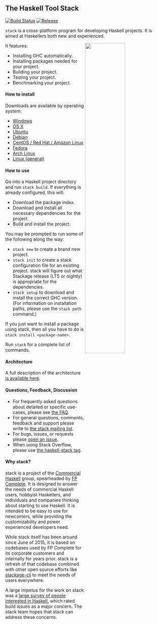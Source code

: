 ## The Haskell Tool Stack

[![Build Status](https://travis-ci.org/commercialhaskell/stack.svg?branch=master)](https://travis-ci.org/commercialhaskell/stack)
[![Release](https://img.shields.io/github/release/commercialhaskell/stack.svg)](https://github.com/commercialhaskell/stack/releases)

`stack` is a cross-platform program for developing Haskell
projects. It is aimed at Haskellers both new and experienced.

<img src="http://i.imgur.com/WW69oTj.gif" width="50%" align="right">

It features:

* Installing GHC automatically.
* Installing packages needed for your project.
* Building your project.
* Testing your project.
* Benchmarking your project.

#### How to install

Downloads are available by operating system:

* [Windows](https://github.com/commercialhaskell/stack/wiki/Downloads#windows)
* [OS X](https://github.com/commercialhaskell/stack/wiki/Downloads#os-x)
* [Ubuntu](https://github.com/commercialhaskell/stack/wiki/Downloads#ubuntu)
* [Debian](https://github.com/commercialhaskell/stack/wiki/Downloads#debian)
* [CentOS / Red Hat / Amazon Linux](https://github.com/commercialhaskell/stack/wiki/Downloads#centos--red-hat)
* [Fedora](https://github.com/commercialhaskell/stack/wiki/Downloads#fedora)
* [Arch Linux](https://github.com/commercialhaskell/stack/wiki/Downloads#arch-linux)
* [Linux (general)](https://github.com/commercialhaskell/stack/wiki/Downloads#linux)

#### How to use

Go into a Haskell project directory and run `stack build`. If everything is
already configured, this will:

* Download the package index.
* Download and install all necessary dependencies for the project.
* Build and install the project.

You may be prompted to run some of the following along the way:

* `stack new` to create a brand new project.
* `stack init` to create a stack configuration file for an existing project.
  stack will figure out what Stackage release (LTS or nightly) is appropriate
  for the dependencies.
* `stack setup` to download and install the correct GHC version. (For
  information on installation paths, please use the `stack path` command.)

If you just want to install a package using stack, then all you have
to do is `stack install <package-name>`.

Run `stack` for a complete list of commands.

#### Architecture

A full description of the architecture
[is available here](https://github.com/commercialhaskell/stack/wiki/Architecture).

#### Questions, Feedback, Discussion

* For frequently asked questions about detailed or specific use-cases,
  please see
  [the FAQ](https://github.com/commercialhaskell/stack/wiki/FAQ).
* For general questions, comments, feedback and support please write
  to [the stack mailing list](https://groups.google.com/d/forum/haskell-stack).
* For bugs, issues, or requests please
  [open an issue](https://github.com/commercialhaskell/stack/issues/new).
* When using Stack Overflow, please use [the haskell-stack
  tag](http://stackoverflow.com/questions/tagged/haskell-stack).

#### Why stack?

stack is a project of the [Commercial Haskell](http://commercialhaskell.com/)
group, spearheaded by [FP Complete](https://www.fpcomplete.com/). It is
designed to answer the needs of commercial Haskell users, hobbyist Haskellers,
and individuals and companies thinking about starting to use Haskell. It is
intended to be easy to use for newcomers, while providing the customizability
and power experienced developers need.

While stack itself has been around since June of 2015, it is based on codebases
used by FP Complete for its corporate customers and internally for years prior.
stack is a refresh of that codebase combined with other open source efforts
like [stackage-cli](https://github.com/fpco/stackage-cli) to meet the needs of
users everywhere.

A large impetus for the work on stack was a [large survey of people interested
in
Haskell](https://www.fpcomplete.com/blog/2015/05/thousand-user-haskell-survey),
which rated build issues as a major concern. The stack team hopes that stack
can address these concerns.
